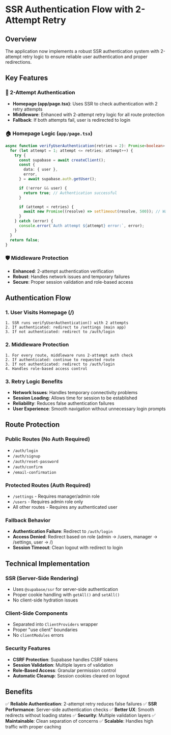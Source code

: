 # SSR Authentication Flow with 2-Attempt Retry

## Overview

The application now implements a robust SSR authentication system with 2-attempt retry logic to ensure reliable user authentication and proper redirections.

## Key Features

### 🔄 2-Attempt Authentication

- **Homepage (app/page.tsx)**: Uses SSR to check authentication with 2 retry attempts
- **Middleware**: Enhanced with 2-attempt retry logic for all route protection
- **Fallback**: If both attempts fail, user is redirected to login

### 🏠 Homepage Logic (`app/page.tsx`)

```typescript
async function verifyUserAuthentication(retries = 2): Promise<boolean> {
  for (let attempt = 1; attempt <= retries; attempt++) {
    try {
      const supabase = await createClient();
      const {
        data: { user },
        error,
      } = await supabase.auth.getUser();

      if (!error && user) {
        return true; // Authentication successful
      }

      if (attempt < retries) {
        await new Promise((resolve) => setTimeout(resolve, 500)); // Wait before retry
      }
    } catch (error) {
      console.error(`Auth attempt ${attempt} error:`, error);
    }
  }
  return false;
}
```

### 🛡️ Middleware Protection

- **Enhanced**: 2-attempt authentication verification
- **Robust**: Handles network issues and temporary failures
- **Secure**: Proper session validation and role-based access

## Authentication Flow

### 1. User Visits Homepage (/)

```
1. SSR runs verifyUserAuthentication() with 2 attempts
2. If authenticated: redirect to /settings (main app)
3. If not authenticated: redirect to /auth/login
```

### 2. Middleware Protection

```
1. For every route, middleware runs 2-attempt auth check
2. If authenticated: continue to requested route
3. If not authenticated: redirect to /auth/login
4. Handles role-based access control
```

### 3. Retry Logic Benefits

- **Network Issues**: Handles temporary connectivity problems
- **Session Loading**: Allows time for session to be established
- **Reliability**: Reduces false authentication failures
- **User Experience**: Smooth navigation without unnecessary login prompts

## Route Protection

### Public Routes (No Auth Required)

- `/auth/login`
- `/auth/signup`
- `/auth/reset-password`
- `/auth/confirm`
- `/email-confirmation`

### Protected Routes (Auth Required)

- `/settings` - Requires manager/admin role
- `/users` - Requires admin role only
- All other routes - Requires any authenticated user

### Fallback Behavior

- **Authentication Failure**: Redirect to `/auth/login`
- **Access Denied**: Redirect based on role (admin → /users, manager → /settings, user → /)
- **Session Timeout**: Clean logout with redirect to login

## Technical Implementation

### SSR (Server-Side Rendering)

- Uses `@supabase/ssr` for server-side authentication
- Proper cookie handling with `getAll()` and `setAll()`
- No client-side hydration issues

### Client-Side Components

- Separated into `ClientProviders` wrapper
- Proper "use client" boundaries
- No `clientModules` errors

### Security Features

- **CSRF Protection**: Supabase handles CSRF tokens
- **Session Validation**: Multiple layers of validation
- **Role-Based Access**: Granular permission control
- **Automatic Cleanup**: Session cookies cleared on logout

## Benefits

✅ **Reliable Authentication**: 2-attempt retry reduces false failures
✅ **SSR Performance**: Server-side authentication checks
✅ **Better UX**: Smooth redirects without loading states
✅ **Security**: Multiple validation layers
✅ **Maintainable**: Clean separation of concerns
✅ **Scalable**: Handles high traffic with proper caching
